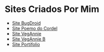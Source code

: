<!DOCTYPE html>
<html lang="pt-br">
<head>
    <meta charset="UTF-8">
    <meta http-equiv="X-UA-Compatible" content="IE=edge">
    <meta name="viewport" content="width=device-width, initial-scale=1.0">
    <title>Desafio 001</title>
</head>
<body>
    <h1>Sites Criados Por Mim</h1>
    <ul type='square'>
        <li><a href='https://matheus-zauza-maschietto.github.io/html---css/desafios/Desafio 010 (Acompanhado)/index.html'>Site BugDroid</a></li>
        <li><a href='https://matheus-zauza-maschietto.github.io/html---css/desafios/Desafio Cordel/index.html'>Site Poemo do Cordel</a></li>
        <li><a href='https://matheus-zauza-maschietto.github.io/html---css/Experimentos/Projeto003/index.html'>Site VegAnnie</a></li>
        <li><a href='https://matheus-zauza-maschietto.github.io/html---css/Experimentos/Projeto003.B/index.html'>Site VegAnnie B</a></li>
        <li><a href='https://matheus-zauza-maschietto.github.io/html---css/Experimentos/Projeto landingPage Propio/index.html'>Site Portifolio</a></li>
    </ul>
</body>
</html>
